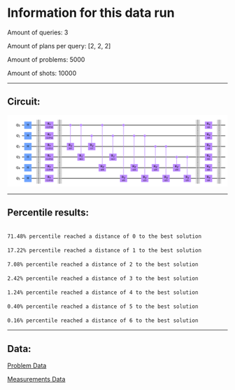 # Information for this data run

Amount of queries: 3

Amount of plans per query: [2, 2, 2]

Amount of problems: 5000

Amount of shots: 10000

<hr>

## Circuit:

![Circuit](circuit.png)

<hr>

## Percentile results:

```

71.48% percentile reached a distance of 0 to the best solution

17.22% percentile reached a distance of 1 to the best solution

7.08% percentile reached a distance of 2 to the best solution

2.42% percentile reached a distance of 3 to the best solution

1.24% percentile reached a distance of 4 to the best solution

0.40% percentile reached a distance of 5 to the best solution

0.16% percentile reached a distance of 6 to the best solution

```

<hr>

## Data:

[Problem Data](problems.csv)

[Measurements Data](measurements.csv)


